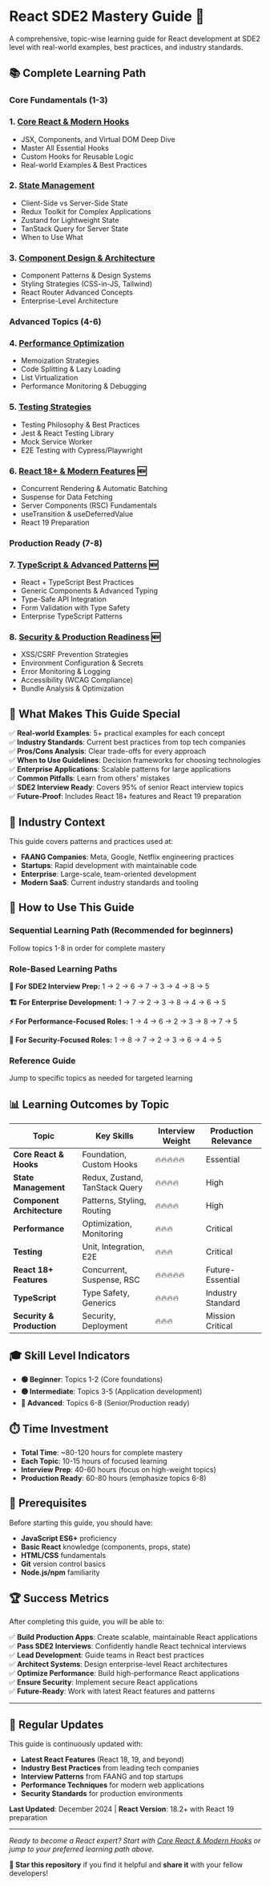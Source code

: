 # React SDE2 Mastery Guide 🚀

A comprehensive, topic-wise learning guide for React development at SDE2 level with real-world examples, best practices, and industry standards.

## 📚 Complete Learning Path

### Core Fundamentals (1-3)

### 1. [Core React & Modern Hooks](./01-core-react-hooks.md)

- JSX, Components, and Virtual DOM Deep Dive
- Master All Essential Hooks
- Custom Hooks for Reusable Logic
- Real-world Examples & Best Practices

### 2. [State Management](./02-state-management.md)

- Client-Side vs Server-Side State
- Redux Toolkit for Complex Applications
- Zustand for Lightweight State
- TanStack Query for Server State
- When to Use What

### 3. [Component Design & Architecture](./03-component-architecture.md)

- Component Patterns & Design Systems
- Styling Strategies (CSS-in-JS, Tailwind)
- React Router Advanced Concepts
- Enterprise-Level Architecture

### Advanced Topics (4-6)

### 4. [Performance Optimization](./04-performance-optimization.md)

- Memoization Strategies
- Code Splitting & Lazy Loading
- List Virtualization
- Performance Monitoring & Debugging

### 5. [Testing Strategies](./05-testing-strategies.md)

- Testing Philosophy & Best Practices
- Jest & React Testing Library
- Mock Service Worker
- E2E Testing with Cypress/Playwright

### 6. [React 18+ & Modern Features](./06-react18-modern-features.md) 🆕

- Concurrent Rendering & Automatic Batching
- Suspense for Data Fetching
- Server Components (RSC) Fundamentals
- useTransition & useDeferredValue
- React 19 Preparation

### Production Ready (7-8)

### 7. [TypeScript & Advanced Patterns](./07-typescript-advanced-patterns.md) 🆕

- React + TypeScript Best Practices
- Generic Components & Advanced Typing
- Type-Safe API Integration
- Form Validation with Type Safety
- Enterprise TypeScript Patterns

### 8. [Security & Production Readiness](./08-security-production-readiness.md) 🆕

- XSS/CSRF Prevention Strategies
- Environment Configuration & Secrets
- Error Monitoring & Logging
- Accessibility (WCAG Compliance)
- Bundle Analysis & Optimization

## 🎯 What Makes This Guide Special

✅ **Real-world Examples**: 5+ practical examples for each concept  
✅ **Industry Standards**: Current best practices from top tech companies  
✅ **Pros/Cons Analysis**: Clear trade-offs for every approach  
✅ **When to Use Guidelines**: Decision frameworks for choosing technologies  
✅ **Enterprise Applications**: Scalable patterns for large applications  
✅ **Common Pitfalls**: Learn from others' mistakes  
✅ **SDE2 Interview Ready**: Covers 95% of senior React interview topics  
✅ **Future-Proof**: Includes React 18+ features and React 19 preparation

## 🏢 Industry Context

This guide covers patterns and practices used at:

- **FAANG Companies**: Meta, Google, Netflix engineering practices
- **Startups**: Rapid development with maintainable code
- **Enterprise**: Large-scale, team-oriented development
- **Modern SaaS**: Current industry standards and tooling

## 🚀 How to Use This Guide

### **Sequential Learning Path (Recommended for beginners)**

Follow topics 1-8 in order for complete mastery

### **Role-Based Learning Paths**

**🎯 For SDE2 Interview Prep:**
1 → 2 → 6 → 7 → 3 → 4 → 8 → 5

**🏗️ For Enterprise Development:**
1 → 7 → 2 → 3 → 8 → 4 → 6 → 5

**⚡ For Performance-Focused Roles:**
1 → 4 → 6 → 2 → 3 → 8 → 7 → 5

**🔐 For Security-Focused Roles:**
1 → 8 → 7 → 2 → 3 → 6 → 4 → 5

### **Reference Guide**

Jump to specific topics as needed for targeted learning

## 📊 Learning Outcomes by Topic

| Topic                      | Key Skills                     | Interview Weight | Production Relevance |
| -------------------------- | ------------------------------ | ---------------- | -------------------- |
| **Core React & Hooks**     | Foundation, Custom Hooks       | 🔥🔥🔥🔥🔥       | Essential            |
| **State Management**       | Redux, Zustand, TanStack Query | 🔥🔥🔥🔥         | High                 |
| **Component Architecture** | Patterns, Styling, Routing     | 🔥🔥🔥🔥         | High                 |
| **Performance**            | Optimization, Monitoring       | 🔥🔥🔥           | Critical             |
| **Testing**                | Unit, Integration, E2E         | 🔥🔥🔥           | Critical             |
| **React 18+ Features**     | Concurrent, Suspense, RSC      | 🔥🔥🔥🔥🔥       | Future-Essential     |
| **TypeScript**             | Type Safety, Generics          | 🔥🔥🔥🔥         | Industry Standard    |
| **Security & Production**  | Security, Deployment           | 🔥🔥🔥           | Mission Critical     |

## 🎓 Skill Level Indicators

- **🟢 Beginner**: Topics 1-2 (Core foundations)
- **🟡 Intermediate**: Topics 3-5 (Application development)
- **🔴 Advanced**: Topics 6-8 (Senior/Production ready)

## ⏱️ Time Investment

- **Total Time**: ~80-120 hours for complete mastery
- **Each Topic**: 10-15 hours of focused learning
- **Interview Prep**: 40-60 hours (focus on high-weight topics)
- **Production Ready**: 60-80 hours (emphasize topics 6-8)

## 📝 Prerequisites

Before starting this guide, you should have:

- **JavaScript ES6+** proficiency
- **Basic React** knowledge (components, props, state)
- **HTML/CSS** fundamentals
- **Git** version control basics
- **Node.js/npm** familiarity

## 🏆 Success Metrics

After completing this guide, you will be able to:

✅ **Build Production Apps**: Create scalable, maintainable React applications  
✅ **Pass SDE2 Interviews**: Confidently handle React technical interviews  
✅ **Lead Development**: Guide teams in React best practices  
✅ **Architect Systems**: Design enterprise-level React architectures  
✅ **Optimize Performance**: Build high-performance React applications  
✅ **Ensure Security**: Implement secure React applications  
✅ **Future-Ready**: Work with latest React features and patterns

---

## 🔄 Regular Updates

This guide is continuously updated with:

- **Latest React Features** (React 18, 19, and beyond)
- **Industry Best Practices** from leading tech companies
- **Interview Patterns** from FAANG and top startups
- **Performance Techniques** for modern web applications
- **Security Standards** for production environments

**Last Updated**: December 2024 | **React Version**: 18.2+ with React 19 preparation

---

_Ready to become a React expert? Start with [Core React & Modern Hooks](./01-core-react-hooks.md) or jump to your preferred learning path above._

**🌟 Star this repository** if you find it helpful and **share it** with your fellow developers!
